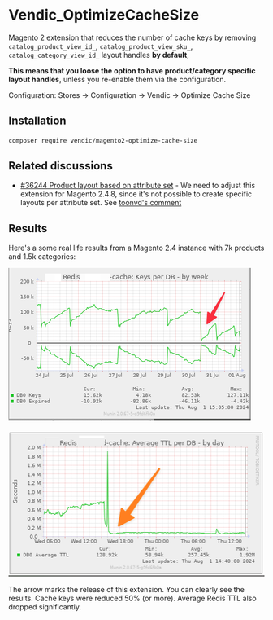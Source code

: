 # Vendic_OptimizeCacheSize
Magento 2 extension that reduces the number of cache keys by removing `catalog_product_view_id_`, `catalog_product_view_sku_`, `catalog_category_view_id_`
layout handles **by default**, 

**This means that you loose the option to have product/category specific layout handles**, unless you re-enable them via the configuration.

Configuration: Stores -> Configuration -> Vendic -> Optimize Cache Size

## Installation
```bash
composer require vendic/magento2-optimize-cache-size
```

## Related discussions
- [#36244 Product layout based on attribute set](https://github.com/magento/magento2/pull/36244#issuecomment-2231106962) - We need to adjust this extension for Magento 2.4.8, since it's not possible to create specific layouts per attribute set. See [toonvd's comment](https://github.com/magento/magento2/pull/36244#issuecomment-2265233727) 

## Results
Here's a some real life results from a Magento 2.4 instance with 7k products and 1.5k categories:

![number cache keys](./media/cache-keys.png)

![cache ttl](./media/cache-ttl.png)

The arrow marks the release of this extension. You can clearly see the results. Cache keys were reduced 50% (or more). Average Redis TTL also dropped significantly.

